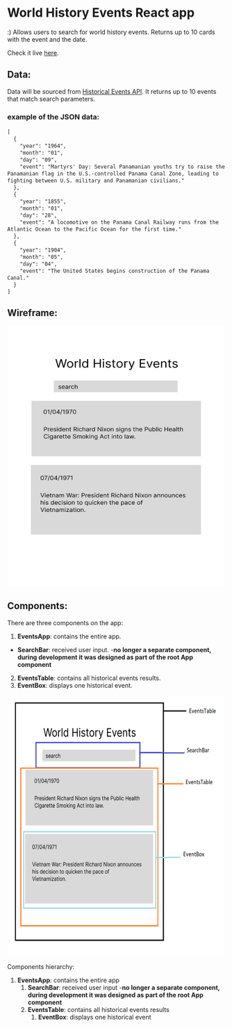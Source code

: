 
# World History Events React app
:)
Allows users to search for world history events. Returns up to 10 cards with the event and the date.

Check it live [here](https://world-history-events.netlify.app/).

## Data:
Data will be sourced from [Historical Events API](https://api-ninjas.com/api/historicalevents). It returns 
up to 10 events that match search parameters. 

### example of the JSON data:
```
[
  {
    "year": "1964",
    "month": "01",
    "day": "09",
    "event": "Martyrs' Day: Several Panamanian youths try to raise the Panamanian flag in the U.S.-controlled Panama Canal Zone, leading to fighting between U.S. military and Panamanian civilians."
  },
  {
    "year": "1855",
    "month": "01",
    "day": "28",
    "event": "A locomotive on the Panama Canal Railway runs from the Atlantic Ocean to the Pacific Ocean for the first time."
  },
  {
    "year": "1904",
    "month": "05",
    "day": "04",
    "event": "The United States begins construction of the Panama Canal."
  }
]
```

## Wireframe:

<img src="./world-history.png" width="500" height="600">

## Components:

There are three components on the app:  
1. **EventsApp**: contains the entire app.
-  **SearchBar**: received user input. -**no longer a separate component, during development it was designed as part of the root App component**
2. **EventsTable**: contains all historical events results.
3. **EventBox**: displays one historical event.

<img src="./world-history-components.png" width="500" height="600">


Components hierarchy: 

1. **EventsApp**: contains the entire app
    1. **SearchBar**: received user input -**no longer a separate component, during development it was designed as part of the root App component**
    2. **EventsTable**: contains all historical events results
        1. **EventBox**: displays one historical event
